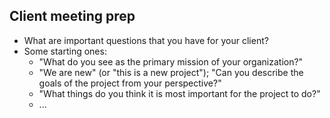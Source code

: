 Client meeting prep
-------------------

* What are important questions that you have for your client?
* Some starting ones:
    * "What do you see as the primary mission of your organization?"
    * "We are new" (or "this is a new project"); "Can you describe the
      goals of the project from your perspective?"
    * "What things do you think it is most important for the project 
      to do?"
    * ...

